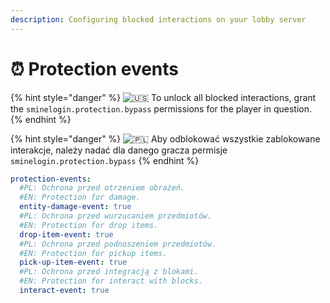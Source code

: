 ```yaml
---
description: Configuring blocked interactions on your lobby server
---
```


# ⏰ Protection events

{% hint style="danger" %}
![🇺🇸](https://twemoji.maxcdn.com/2/svg/1f1fa-1f1f8.svg) To unlock all blocked interactions, grant the `sminelogin.protection.bypass` permissions for the player in question.
{% endhint %}

{% hint style="danger" %}
![🇵🇱](https://twemoji.maxcdn.com/2/svg/1f1f5-1f1f1.svg) Aby odblokować wszystkie zablokowane interakcje, należy nadać dla danego gracza permisje `sminelogin.protection.bypass`
{% endhint %}

```yaml
protection-events:
  #PL: Ochrona przed otrzeniem obrażeń.
  #EN: Protection for damage.
  entity-damage-event: true
  #PL: Ochrona przed wurzucaniem przedmiotów.
  #EN: Protection for drop items.
  drop-item-event: true
  #PL: Ochrona przed podnoszeniem przedmiotów.
  #EN: Protection for pickup items.
  pick-up-item-event: true
  #PL: Ochrona przed integracją z blokami.
  #EN: Protection for interact with blocks.
  interact-event: true
```
